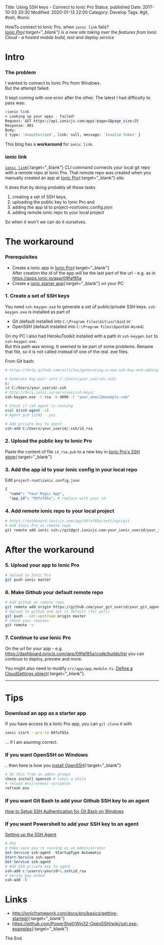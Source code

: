 Title: Using SSH keys - Connect to Ionic Pro
Status: published
Date: 2017-10-03 20:30
Modified: 2020-01-13 22:00
Category: Develop
Tags: #git, #ssh, #ionic

HowTo connect to Ionic Pro, when `ionic link` fails?  
*[Ionic Pro](https://ionicframework.com/docs/pro/){:target="_blank"} is a new site taking over the features from Ionic Cloud - a hosted mobile build, test and deploy service*

# Intro

### The problem

I wanted to connect to Ionic Pro from Windows.  
But the attempt failed.

It kept coming with one error after the other. The latest I had difficulty to pass was:

```bash
>ionic link
× Looking up your apps - failed!
Request: GET https://api.ionicjs.com/apps?page=1&page_size=25
Response: 401
Body:
{ type: 'Unauthorized', link: null, message: 'Invalid Token' }
```

This blog has a **workaround** for `ionic link`.

### ionic link

[`ionic link`](https://ionicframework.com/docs/cli/link/){:target="_blank"} CLI command connects your local git repo with a remote repo at Ionic Pro.
That remote repo was created when you manually created an app at [Ionic Pro](https://dashboard.ionicjs.com/apps){:target="_blank"} site.

It does that by doing probably all these tasks

1. creating a set of SSH keys, 
2. uploading the public key to Ionic Pro and
3. adding the app id to project-root\ionic.config.json
4. adding remote ionic repo to your local project

So when it won't we can do it ourselves.

# The workaround

### Prerequisites

* Create a ionic app in [Ionic Pro](https://dashboard.ionicjs.com){:target="_blank"}  
After creation the id of the app will be the last part of the url - e.g. as in https://apps.ionic.io/app/09faf85a
* Create a [ionic starter app](http://ionicframework.com/getting-started/){:target="_blank"} on your PC

### 1. Create a set of SSH keys

You need `ssh-keygen.exe` to generate a set of public/private SSH keys.
`ssh-keygen.exe` is installed as part of 

* Git (default installed into `C:\Program Files\Git\usr\bin`) or
* OpenSSH (default installed into `C:\Program Files\OpenSSH-Win64`)

On my PC I also had HerokuToolkit installed with a path in `ssh-keygen.bat` to `ssh-keygen.exe`.  
But this path was wrong. It seemed to be part of some problems. Rename that file, so it is not called instead of one of the real .exe files.

From Git bash:

```bash
# https://help.github.com/articles/generating-a-new-ssh-key-and-adding-it-to-the-ssh-agent/

# Generate key-pair into C:\Users\your_userid\.ssh\
c:
cd C:/Users/your_userid/.ssh
# http://docs.ionic.io/services/ssh-keys/
ssh-keygen.exe -t rsa -b 4096 -C "your_email@example.com"

# Check if ssh agent is running
eval $(ssh-agent -s)
# Agent pid 12345 - yes

# Add private key to agent - 
ssh-add C:/Users/your_userid/.ssh/id_rsa
```

### 2. Upload the public key to Ionic Pro

Paste the content of file `id_rsa.pub` to a new key in [Ionic Pro's SSH store](https://dashboard.ionicjs.com/settings/ssh-keys){:target="_blank"}

### 3. Add the app id to your Ionic config in your local repo

Edit `project-root\ionic.config.json`

```yaml
{
  "name": "Your Magic App",
  "app_id": "09faf85a", # replace with your id
```

### 4. Add remote ionic repo to your local project

```bash
# https://dashboard.ionicjs.com/app/09faf85a/settings/git
# Add Ionic Pro as remote repo
git remote add ionic ssh://git@git.ionicjs.com:your_ionic_userid/your_ionic_appname.git
```

# After the workaround

### 5. Upload your app to Ionic Pro
```bash
# Upload to Ionic Pro
git push ionic master
```

### 6. Make Github your default remote repo

```bash
# Add github as remote repo
git remote add origin https://github.com/your_git_userid/your_git_appname.git
# Upload to github and set it default (for pull)
git push --set-upstream origin master
# Check your remotes
git remote -v
```

### 7. Continue to use Ionic Pro

On the url for your app - e.g. https://dashboard.ionicjs.com/app/09faf85a/code/builds/list you can continue to deploy, preview and more.

You might also need to modify `src/app/app.module.ts`. [Define a CloudSettings object](http://docs.ionic.io/setup.html#configuration){:target="_blank"}. 

-----------------------------

# Tips

### Download an app as a starter app

If you have access to a Ionic Pro app, you can `git clone` it with

```bash
ionic start --pro-id 09faf85a
```

... if I am asuming correct.

### If you want OpenSSH on Windows

.. then here is how you [install OpenSSH](https://github.com/PowerShell/Win32-OpenSSH/wiki/Win32-OpenSSH-Automated-Install-and-Upgrade-using-Chocolatey){:target="_blank"}

```bash
# do this from an admin prompt
choco install openssh # takes a while
# reload environment variables
refresh env
```

### If you want Git Bash to add your Github SSH key to an agent

[How to Setup SSH Authentication for Git Bash on Windows](https://dev.to/bsara/how-to-setup-ssh-authentication-for-git-bash-on-windows-a63)

### If you want Powershell to add your SSH key to an agent

[Setting up the SSH Agent](https://code.visualstudio.com/docs/remote/troubleshooting#_setting-up-the-ssh-agent)

```ps1
# PS1
# Make sure you're running as an Administrator
Set-Service ssh-agent -StartupType Automatic
Start-Service ssh-agent
Get-Service ssh-agent
# Add SSH private key to agent
ssh-add c:\users\<yourid>\.ssh\id_rsa
# Verity key added
ssh-add -l
```

# Links

* <http://ionicframework.com/docs/pro/basics/getting-started/>{:target="_blank"}
* <https://github.com/PowerShell/Win32-OpenSSH/wiki/ssh.exe-examples>{:target="_blank"}

The End
